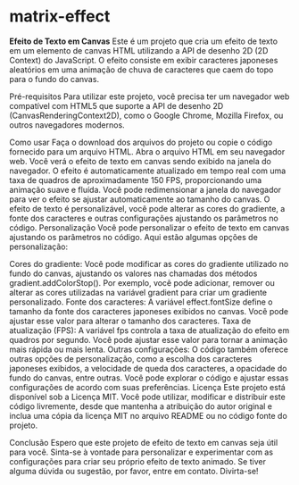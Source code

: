 # matrix-effect
**Efeito de Texto em Canvas**
Este é um projeto que cria um efeito de texto em um elemento de canvas HTML utilizando a API de desenho 2D (2D Context) do JavaScript. O efeito consiste em exibir caracteres japoneses aleatórios em uma animação de chuva de caracteres que caem do topo para o fundo do canvas.

Pré-requisitos
Para utilizar este projeto, você precisa ter um navegador web compatível com HTML5 que suporte a API de desenho 2D (CanvasRenderingContext2D), como o Google Chrome, Mozilla Firefox, ou outros navegadores modernos.

Como usar
Faça o download dos arquivos do projeto ou copie o código fornecido para um arquivo HTML.
Abra o arquivo HTML em seu navegador web.
Você verá o efeito de texto em canvas sendo exibido na janela do navegador.
O efeito é automaticamente atualizado em tempo real com uma taxa de quadros de aproximadamente 150 FPS, proporcionando uma animação suave e fluída.
Você pode redimensionar a janela do navegador para ver o efeito se ajustar automaticamente ao tamanho do canvas.
O efeito de texto é personalizável, você pode alterar as cores do gradiente, a fonte dos caracteres e outras configurações ajustando os parâmetros no código.
Personalização
Você pode personalizar o efeito de texto em canvas ajustando os parâmetros no código. Aqui estão algumas opções de personalização:

Cores do gradiente: Você pode modificar as cores do gradiente utilizado no fundo do canvas, ajustando os valores nas chamadas dos métodos gradient.addColorStop(). Por exemplo, você pode adicionar, remover ou alterar as cores utilizadas na variável gradient para criar um gradiente personalizado.
Fonte dos caracteres: A variável effect.fontSize define o tamanho da fonte dos caracteres japoneses exibidos no canvas. Você pode ajustar esse valor para alterar o tamanho dos caracteres.
Taxa de atualização (FPS): A variável fps controla a taxa de atualização do efeito em quadros por segundo. Você pode ajustar esse valor para tornar a animação mais rápida ou mais lenta.
Outras configurações: O código também oferece outras opções de personalização, como a escolha dos caracteres japoneses exibidos, a velocidade de queda dos caracteres, a opacidade do fundo do canvas, entre outras. Você pode explorar o código e ajustar essas configurações de acordo com suas preferências.
Licença
Este projeto está disponível sob a Licença MIT. Você pode utilizar, modificar e distribuir este código livremente, desde que mantenha a atribuição do autor original e inclua uma cópia da licença MIT no arquivo README ou no código fonte do projeto.

Conclusão
Espero que este projeto de efeito de texto em canvas seja útil para você. Sinta-se à vontade para personalizar e experimentar com as configurações para criar seu próprio efeito de texto animado. Se tiver alguma dúvida ou sugestão, por favor, entre em contato. Divirta-se!
